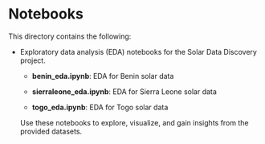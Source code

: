 # Notebooks

This directory contains the following:

- Exploratory data analysis (EDA) notebooks for the Solar Data Discovery project.

    - **benin_eda.ipynb**: EDA for Benin solar data
	
	- **sierraleone_eda.ipynb**: EDA for Sierra Leone solar data
	
	- **togo_eda.ipynb**: EDA for Togo solar data

	Use these notebooks to explore, visualize, and gain insights from the provided datasets.

